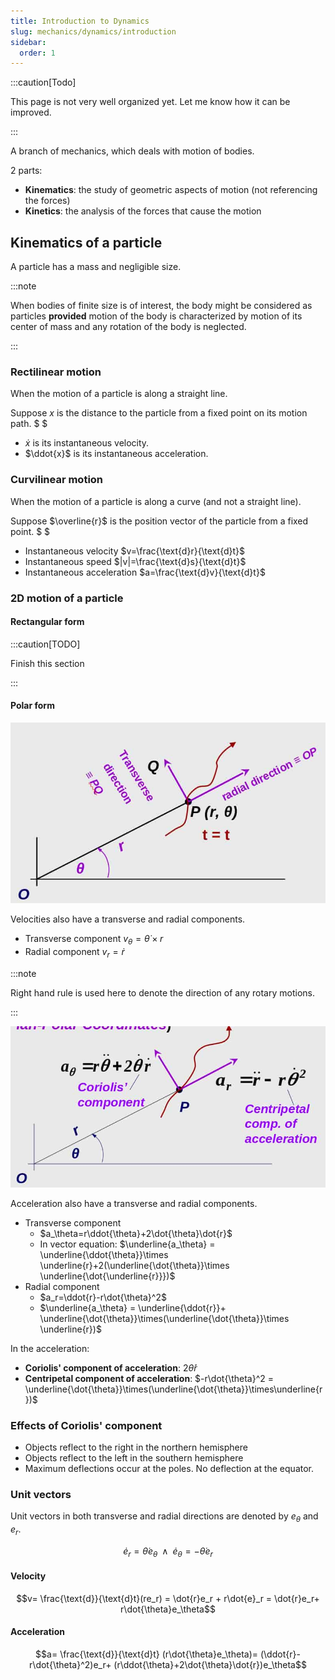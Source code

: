 ```yaml
---
title: Introduction to Dynamics
slug: mechanics/dynamics/introduction
sidebar:
  order: 1
---
```


:::caution[Todo]

This page is not very well organized yet. Let me know how it can be improved.

:::

A branch of mechanics, which deals with motion of bodies.

2 parts:

- **Kinematics**: the study of geometric aspects of motion (not referencing the
  forces)
- **Kinetics**: the analysis of the forces that cause the motion

## Kinematics of a particle

A particle has a mass and negligible size.

:::note

When bodies of finite size is of interest, the body might be considered as
particles **provided** motion of the body is characterized by motion of its
center of mass and any rotation of the body is neglected.

:::

### Rectilinear motion

When the motion of a particle is along a straight line.

Suppose $x$ is the distance to the particle from a fixed point on its motion
path. $ $

- $\dot{x}$ is its instantaneous velocity.
- $\ddot{x}$ is its instantaneous acceleration.

### Curvilinear motion

When the motion of a particle is along a curve (and not a straight line).

Suppose $\overline{r}$ is the position vector of the particle from a fixed
point. $ $

- Instantaneous velocity $v=\frac{\text{d}r}{\text{d}t}$
- Instantaneous speed $|v|=\frac{\text{d}s}{\text{d}t}$
- Instantaneous acceleration $a=\frac{\text{d}v}{\text{d}t}$

### 2D motion of a particle

#### Rectangular form

:::caution[TODO]

Finish this section

:::

#### Polar form

![curvilinear-motion-polar.jpg](/public/mechanics/dynamics/curvilinear-motion-polar.jpg)

Velocities also have a transverse and radial components.

- Transverse component $v_\theta=\dot{\theta}\times r$
- Radial component $v_r=\dot{r}$

:::note

Right hand rule is used here to denote the direction of any rotary motions.

:::

![curvilinear-motion-polar-acceleration.jpg](/public/mechanics/dynamics/curvilinear-motion-polar-acceleration.jpg)

Acceleration also have a transverse and radial components.

- Transverse component
  - $a_\theta=r\ddot{\theta}+2\dot{\theta}\dot{r}$
  - In vector equation:
    $\underline{a_\theta} = \underline{\ddot{\theta}}\times \underline{r}+2(\underline{\dot{\theta}}\times \underline{\dot{\underline{r}}})$
- Radial component
  - $a_r=\ddot{r}-r\dot{\theta}^2$
  - $\underline{a_\theta} = \underline{\ddot{r}}+ \underline{\dot{\theta}}\times(\underline{\dot{\theta}}\times \underline{r})$

In the acceleration:

- **Coriolis' component of acceleration**: $2\dot{\theta}\dot{r}$
- **Centripetal component of acceleration**:
  $-r\dot{\theta}^2 = \underline{\dot{\theta}}\times(\underline{\dot{\theta}}\times\underline{r})$

### Effects of Coriolis' component

- Objects reflect to the right in the northern hemisphere
- Objects reflect to the left in the southern hemisphere
- Maximum deflections occur at the poles. No deflection at the equator.

### Unit vectors

Unit vectors in both transverse and radial directions are denoted by $e_\theta$
and $e_r$.

```math
\dot{e}_r=\dot{\theta}e_\theta\;\;\land\;\;
\dot{e}_\theta = -\dot{\theta}e_r
```

#### Velocity

```math
v=
\frac{\text{d}}{\text{d}t}(re_r) =
\dot{r}e_r + r\dot{e}_r =
\dot{r}e_r+
r\dot{\theta}e_\theta
```

#### Acceleration

```math
a=
\frac{\text{d}}{\text{d}t}
(r\dot{\theta}e_\theta)=
(\ddot{r}-r\dot{\theta}^2)e_r+
(r\ddot{\theta}+2\dot{\theta}\dot{r})e_\theta
```
